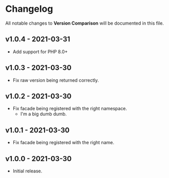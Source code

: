 # Changelog

All notable changes to **Version Comparison** will be documented in this file.

## v1.0.4 - 2021-03-31

-   Add support for PHP 8.0+

## v1.0.3 - 2021-03-30

-   Fix raw version being returned correctly.

## v1.0.2 - 2021-03-30

-   Fix facade being registered with the right namespace.
    -   I'm a big dumb dumb.

## v1.0.1 - 2021-03-30

-   Fix facade being registered with the right name.

## v1.0.0 - 2021-03-30

-   Initial release.
